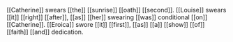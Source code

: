 [[Catherine]] swears [[the]] [[sunrise]] [[oath]] [[second]]. [[Louise]] swears [[it]] [[right]] [[after]], [[as]] [[her]] swearing [[was]] conditional [[on]] [[Catherine]]. [[Eroica]] swore [[it]] [[first]], [[as]] [[a]] [[show]] [[of]] [[faith]] [[and]] dedication.